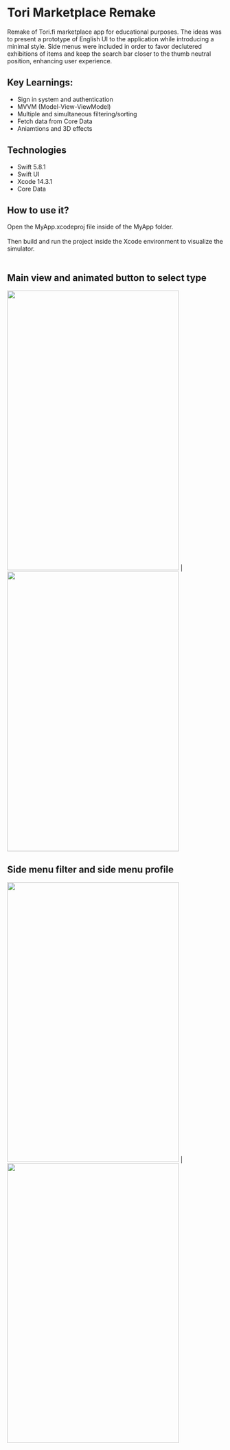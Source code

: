 # Tori Marketplace Remake
Remake of Tori.fi marketplace app for educational purposes. The ideas was to present a prototype of English UI to the application while introducing a minimal style.
Side menus were included in order to favor declutered exhibitions of items and keep the search bar closer to the thumb neutral position, enhancing user experience.

## Key Learnings:

- Sign in system and authentication
- MVVM (Model-View-ViewModel) 
- Multiple and simultaneous filtering/sorting
- Fetch data from Core Data
- Aniamtions and 3D effects

## Technologies

- Swift 5.8.1
- Swift UI
- Xcode 14.3.1
- Core Data

## How to use it?

  Open the MyApp.xcodeproj file inside of the MyApp folder.
  <br></br>
  Then build and run the project inside the Xcode environment to visualize the simulator.
  <br></br>

## Main view and animated button to select type
<img src="https://github.com/nascimento-jgb/Tori-Marketplace-Remake/assets/97626192/7b0e504d-454e-43dc-8fa0-5f1949cbd348" width="400" height="650" > | <img src="https://github.com/nascimento-jgb/Tori-Marketplace-Remake/assets/97626192/10737e33-94f9-4603-a349-1b57eacc9e06" width="400" height="650">

## Side menu filter and side menu profile

<img src="https://github.com/nascimento-jgb/Tori-Marketplace-Remake/assets/97626192/229fe934-0ae3-4ea5-bd86-962ad652d1df" width="400" height="650"> | <img src="https://github.com/nascimento-jgb/Tori-Marketplace-Remake/assets/97626192/d63ff49a-663f-4cc0-8afb-69d8bf88fa9d" width="400" height="650">

